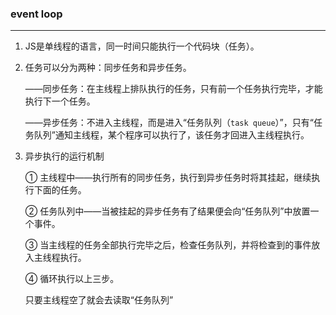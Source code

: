 ### event loop
---

1. JS是单线程的语言，同一时间只能执行一个代码块（任务）。

2. 任务可以分为两种：同步任务和异步任务。
    
    ——同步任务：在主线程上排队执行的任务，只有前一个任务执行完毕，才能执行下一个任务。
    
    ——异步任务：不进入主线程，而是进入“任务队列（`task queue`）”，只有“任务队列”通知主线程，某个程序可以执行了，该任务才回进入主线程执行。

3. 异步执行的运行机制
    
    ① 主线程中——执行所有的同步任务，执行到异步任务时将其挂起，继续执行下面的任务。
   
    ② 任务队列中——当被挂起的异步任务有了结果便会向“任务队列”中放置一个事件。
   
    ③ 当主线程的任务全部执行完毕之后，检查任务队列，并将检查到的事件放入主线程执行。
   
    ④ 循环执行以上三步。

    只要主线程空了就会去读取“任务队列”